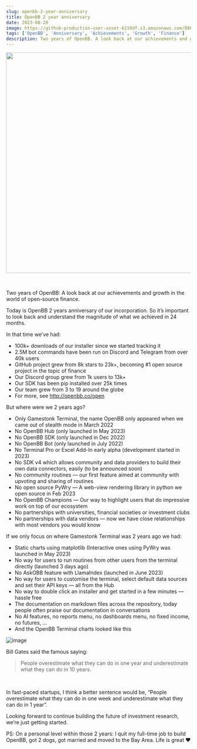 ```yaml
---
slug: openbb-2-year-anniversary
title: OpenBB 2 year anniversary
date: 2023-08-20
image: https://github-production-user-asset-6210df.s3.amazonaws.com/88618738/280557086-2482411c-1588-41d4-ba7f-72506065f4b5.png
tags: ['OpenBB', 'Anniversary', 'Achievements', 'Growth', 'Finance']
description: Two years of OpenBB. A look back at our achievements and growth in the world of open-source finance.
---
```


<p align="center">
    <img width="600" src="https://github-production-user-asset-6210df.s3.amazonaws.com/88618738/280557086-2482411c-1588-41d4-ba7f-72506065f4b5.png"/>
</p>

<br />

Two years of OpenBB: A look back at our achievements and growth in the world of open-source finance.

<!-- truncate -->

<div style={{borderTop: '1px solid #0088CC', margin: '1.5em 0'}} />

Today is OpenBB 2 years anniversary of our incorporation. So it’s important to look back and understand the magnitude of what we achieved in 24 months.

In that time we’ve had:

- 100k+ downloads of our installer since we started tracking it
- 2.5M bot commands have been run on Discord and Telegram from over 40k users
- GitHub project grew from 8k stars to 23k+, becoming #1 open source project in the topic of finance
- Our Discord group grew from 1k users to 13k+
- Our SDK has been pip installed over 25k times
- Our team grew from 3 to 19 around the globe
- For more, see http://openbb.co/open

But where were we 2 years ago?

- Only Gamestonk Terminal, the name OpenBB only appeared when we came out of stealth mode in March 2022
- No OpenBB Hub (only launched in May 2023)
- No OpenBB SDK (only launched in Dec 2022)
- No OpenBB Bot (only launched in July 2022)
- No Terminal Pro or Excel Add-In early alpha (development started in 2023)
- No SDK v4 which allows community and data providers to build their own data connectors, easily (to be announced soon)
- No community routines — our first feature aimed at community with upvoting and sharing of routines
- No open source PyWry — A web-view rendering library in python we open source in Feb 2023
- No OpenBB Champions — Our way to highlight users that do impressive work on top of our ecosystem
- No partnerships with universities, financial societies or investment clubs
- No partnerships with data vendors — now we have close relationships with most vendors you would know

If we only focus on where Gamestonk Terminal was 2 years ago we had:

- Static charts using matplotlib (Interactive ones using PyWry was launched in May 2023)
- No way for users to run routines from other users from the terminal directly (launched 3 days ago)
- No AskOBB feature with LlamaIndex (launched in June 2023)
- No way for users to customise the terminal, select default data sources and set their API keys — all from the Hub
- No way to double click an installer and get started in a few minutes — hassle free
- The documentation on markdown files across the repository, today people often praise our documentation in conversations
- No AI features, no reports menu, no dashboards menu, no fixed income, no futures, …
- And the OpenBB Terminal charts looked like this

![image](https://github.com/Meg1211/my-website/assets/88618738/2c6890ec-f561-4303-8835-addb31590da5)

Bill Gates said the famous saying:

> People overestimate what they can do in one year and underestimate what they can do in 10 years.

<br />

In fast-paced startups, I think a better sentence would be, “People overestimate what they can do in one week and underestimate what they can do in 1 year”.

Looking forward to continue building the future of investment research, we’re just getting started.

PS: On a personal level within those 2 years: I quit my full-time job to build OpenBB, got 2 dogs, got married and moved to the Bay Area. Life is great ❤️
